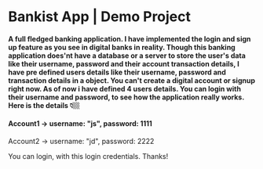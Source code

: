# Bankist App | Demo Project 
#### A full fledged banking application. I have implemented the login and sign up feature as you see in digital banks in reality. Though this banking application does'nt have a database or a server to store the user's data like their username, password and their account transaction details, I have pre defined users details like their username, password and transaction details in a object. You can't create a digital account or signup right now. As of now i have defined 4 users details. You can login with their username and password, to see how the application really works. Here is the details 👇🏼
#### Account1 -> username: "js", password: 1111

Account2 -> username: "jd", password: 2222


You can login, with this login credentials. Thanks!
